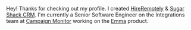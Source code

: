 Hey! Thanks for checking out my profile. I created [HireRemotely](https://hireremotely.co) & [Sugar Shack CRM](https://sugarshackcrm.com). I'm currently a Senior Software Engineer on the Integrations team at [Campaign Monitor](https://campaignmonitor.com) working on the [Emma](https://myemma.com) product.
